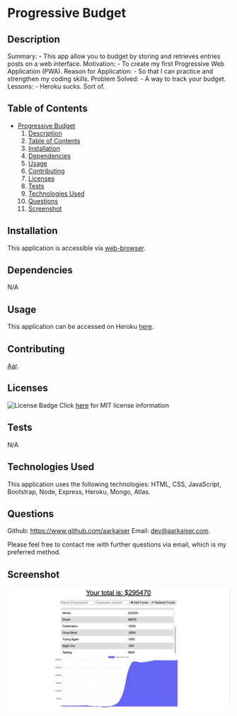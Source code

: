 

# Progressive Budget
          
## Description

Summary: - This app allow you to budget by storing and retrieves entries posts on a web interface.
Motivation: - To create my first Progressive Web Application (PWA).
Reason for Application: - So that I can practice and strengthen my coding skills.
Problem Solved: - A way to track your budget.
Lessons: - Heroku sucks. Sort of.

## Table of Contents

- [Progressive Budget](#progressive-budget)
    1. [Description](#description)
    2. [Table of Contents](#table-of-contents)
    3. [Installation](#installation)
    4. [Dependencies](#dependencies)
    5. [Usage](#usage)
    6. [Contributing](#contributing)
    7. [Licenses](#licenses)
    8. [Tests](#tests)
    9. [Technologies Used](#technologies-used)
    10. [Questions](#questions)
    11. [Screenshot](#screenshot)

## Installation

This application is accessible via [web-browser](#usage).

## Dependencies

N/A

## Usage

This application can be accessed on Heroku [here](https://aarbudgettracker.herokuapp.com/).

## Contributing

[Aar](https://www.github.com/aarkaiser).

## Licenses

![License Badge](https://img.shields.io/badge/mit-license-blue)
Click [here](https://choosealicense.com/licenses/mit) for MIT license information


## Tests

N/A

## Technologies Used

This application uses the following technologies: HTML, CSS, JavaScript, Bootstrap, Node, Express, Heroku, Mongo, Atlas.

## Questions

Github: https://www.github.com/aarkaiser
Email: dev@aarkaiser.com.

Please feel free to contact me with further questions via email, which is my preferred method.

## Screenshot

![Screenshot](https://raw.githubusercontent.com/AarKaiser/progressive_budget/main/assets/images/screenshot.png)
